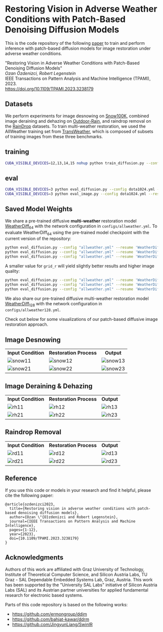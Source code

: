 # Restoring Vision in Adverse Weather Conditions with Patch-Based Denoising Diffusion Models

This is the code repository of the following [paper](https://arxiv.org/pdf/2207.14626.pdf) to train and perform inference with patch-based diffusion models for image restoration under adverse weather conditions.

"Restoring Vision in Adverse Weather Conditions with Patch-Based Denoising Diffusion Models"\
<em>Ozan Özdenizci, Robert Legenstein</em>\
IEEE Transactions on Pattern Analysis and Machine Intelligence (TPAMI), 2023.\
https://doi.org/10.1109/TPAMI.2023.3238179

## Datasets

We perform experiments for image desnowing on [Snow100K](https://sites.google.com/view/yunfuliu/desnownet), combined image deraining and dehazing on [Outdoor-Rain](https://github.com/liruoteng/HeavyRainRemoval), and raindrop removal on
the [RainDrop](https://github.com/rui1996/DeRaindrop) datasets. To train multi-weather restoration, we used the AllWeather training set from [TransWeather](https://github.com/jeya-maria-jose/TransWeather), which is composed of subsets of training images from these three benchmarks.

## training
```bash
CUDA_VISIBLE_DEVICES=12,13,14,15 nohup python train_diffusion.py --config haze.yml > out_haze_reverse.log 2>&1 &
```

## eval
```bash
CUDA_VISIBLE_DEVICES=3 python eval_diffusion.py --config dota1024.yml --resume /home/louanqi/pycharmp/ckpts/Snow100K_ddpm.pth.tar --test_set snow
CUDA_VISIBLE_DEVICES=3 python eval_image.py --config dota1024.yml --resume /home/louanqi/pycharmp/ckpts/Snow100K_ddpm.pth.tar --test_set snow
```

## Saved Model Weights

We share a pre-trained diffusive **multi-weather** restoration model [WeatherDiff<sub>64</sub>](https://igi-web.tugraz.at/download/OzdenizciLegensteinTPAMI2023/WeatherDiff64.pth.tar) with the network configuration in `configs/allweather.yml`.
To evaluate WeatherDiff<sub>64</sub> using the pre-trained model checkpoint with the current version of the repository:
```bash
python eval_diffusion.py --config "allweather.yml" --resume 'WeatherDiff64.pth.tar' --test_set 'raindrop' --sampling_timesteps 25 --grid_r 16
python eval_diffusion.py --config "allweather.yml" --resume 'WeatherDiff64.pth.tar' --test_set 'rainfog' --sampling_timesteps 25 --grid_r 16
python eval_diffusion.py --config "allweather.yml" --resume 'WeatherDiff64.pth.tar' --test_set 'snow' --sampling_timesteps 25 --grid_r 16
```

A smaller value for `grid_r` will yield slightly better results and higher image quality:
```bash
python eval_diffusion.py --config "allweather.yml" --resume 'WeatherDiff64.pth.tar' --test_set 'raindrop' --sampling_timesteps 25 --grid_r 4
python eval_diffusion.py --config "allweather.yml" --resume 'WeatherDiff64.pth.tar' --test_set 'rainfog' --sampling_timesteps 25 --grid_r 4
python eval_diffusion.py --config "allweather.yml" --resume 'WeatherDiff64.pth.tar' --test_set 'snow' --sampling_timesteps 25 --grid_r 4
```

We also share our pre-trained diffusive multi-weather restoration model [WeatherDiff<sub>128</sub>](https://igi-web.tugraz.at/download/OzdenizciLegensteinTPAMI2023/WeatherDiff128.pth.tar) with the network configuration in `configs/allweather128.yml`.

Check out below for some visualizations of our patch-based diffusive image restoration approach.

## Image Desnowing

<table border="0" cellspacing="0" cellpadding="0">
  <tr>
    <td align="center"><b>Input Condition</td>
    <td align="center"><b>Restoration Process</td>
    <td align="center"><b>Output</td>
  <tr>
    <td> <img src="https://user-images.githubusercontent.com/30931390/181769278-2ab420b3-6e81-4e9d-9d41-3c1bbbae6d7e.png" alt="snow11"></td>
    <td> <img src="https://user-images.githubusercontent.com/30931390/182351181-9528c4cb-218d-4b06-8c4c-210219ace8bc.gif" alt="snow12"></td>
    <td> <img src="https://user-images.githubusercontent.com/30931390/181769282-242711d5-e809-45c3-ab89-3e8fabbe1e97.png" alt="snow13"></td>
  </tr>
  <tr>
    <td> <img src="https://user-images.githubusercontent.com/30931390/181769267-24c7541f-670a-484c-8e44-12c5e95f1e58.png" alt="snow21"></td>
    <td> <img src="https://user-images.githubusercontent.com/30931390/182351179-b0183145-ce70-4ded-87eb-077a22c9112a.gif" alt="snow22"></td>
    <td> <img src="https://user-images.githubusercontent.com/30931390/181769271-08328a77-5452-4bfe-93fd-eccfcc3099c5.png" alt="snow23"></td>
  </tr>
</table>
  
## Image Deraining \& Dehazing

<table border="0" cellspacing="0" cellpadding="0">
  <tr>
    <td align="center"><b>Input Condition</td>
    <td align="center"><b>Restoration Process</td>
    <td align="center"><b>Output</td>
  <tr>
    <td> <img src="https://user-images.githubusercontent.com/30931390/181770508-490da62c-2f73-4d4f-9a97-45c8f5f5ff66.png" alt="rh11"></td>
    <td> <img src="https://user-images.githubusercontent.com/30931390/182351163-7913703b-977f-4117-95ce-2e88397be6be.gif" alt="rh12"></td>
    <td> <img src="https://user-images.githubusercontent.com/30931390/181770509-24266aa7-e177-455a-bbce-6d43e71acb77.png" alt="rh13"></td>
  </tr>
  <tr>
    <td> <img src="https://user-images.githubusercontent.com/30931390/182351171-fd874818-d797-409a-9988-28824091417f.png" alt="rh21"></td>
    <td> <img src="https://user-images.githubusercontent.com/30931390/182351167-94807242-a5ba-473e-8503-11f9c294b9bf.gif" alt="rh22"></td>
    <td> <img src="https://user-images.githubusercontent.com/30931390/182351176-a9f49787-e7ed-45bc-b9ac-d6585a81bd09.png" alt="rh23"></td>
  </tr>
</table>

## Raindrop Removal

<table border="0" cellspacing="0" cellpadding="0">
  <tr>
    <td align="center"><b>Input Condition</td>
    <td align="center"><b>Restoration Process</td>
    <td align="center"><b>Output</td>
  <tr>
    <td> <img src="https://user-images.githubusercontent.com/30931390/181769984-0072cb4e-c5fc-472a-8c57-58eace811521.png" alt="rd11"></td>
    <td> <img src="https://user-images.githubusercontent.com/30931390/182351153-785519aa-3df2-4141-89f3-c8837345eeb3.gif" alt="rd12"></td>
    <td> <img src="https://user-images.githubusercontent.com/30931390/181769987-54b1ba62-e023-4a97-9d9d-32a644037109.png" alt="rd13"></td>
  </tr>
  <tr>
    <td> <img src="https://user-images.githubusercontent.com/30931390/182351159-e9953ae1-652a-4bdd-a254-6ba823e5444d.png" alt="rd21"></td>
    <td> <img src="https://user-images.githubusercontent.com/30931390/182351158-5ccb3215-5d52-4cda-8dcf-825629fb9f1c.gif" alt="rd22"></td>
    <td> <img src="https://user-images.githubusercontent.com/30931390/182351162-1251b9bb-da71-4d1a-9a11-a4ee5729e1b2.png" alt="rd23"></td>
  </tr>
</table>


## Reference
If you use this code or models in your research and find it helpful, please cite the following paper:
```
@article{ozdenizci2023,
  title={Restoring vision in adverse weather conditions with patch-based denoising diffusion models},
  author={Ozan \"{O}zdenizci and Robert Legenstein},
  journal={IEEE Transactions on Pattern Analysis and Machine Intelligence}, 
  pages={1-12},
  year={2023},
  doi={10.1109/TPAMI.2023.3238179}
}
```

## Acknowledgments

Authors of this work are affiliated with Graz University of Technology, Institute of Theoretical Computer Science, and Silicon Austria Labs, TU Graz - SAL Dependable Embedded Systems Lab, Graz, Austria. This work has been supported by the "University SAL Labs" initiative of Silicon Austria Labs (SAL) and its Austrian partner universities for applied fundamental research for electronic based systems.

Parts of this code repository is based on the following works:

* https://github.com/ermongroup/ddim
* https://github.com/bahjat-kawar/ddrm
* https://github.com/JingyunLiang/SwinIR
